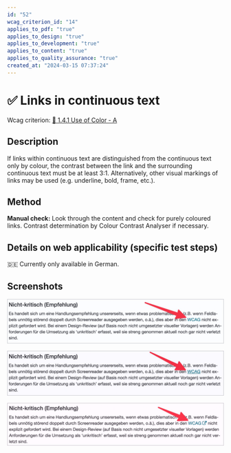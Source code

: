 ```yaml
---
id: "52"
wcag_criterion_id: "14"
applies_to_pdf: "true"
applies_to_design: "true"
applies_to_development: "true"
applies_to_content: "true"
applies_to_quality_assurance: "true"
created_at: "2024-03-15 07:37:24"
---
```


# ✅ Links in continuous text

Wcag criterion: [📜 1.4.1 Use of Color - A](..)

## Description

If links within continuous text are distinguished from the continuous text only by colour, the contrast between the link and the surrounding continuous text must be at least 3:1. Alternatively, other visual markings of links may be used (e.g. underline, bold, frame, etc.).

## Method

**Manual check:** Look through the content and check for purely coloured links. Contrast determination by Colour Contrast Analyser if necessary.

## Details on web applicability (specific test steps)

🇩🇪 Currently only available in German.

## Screenshots

![Link in Fliesstext ohne Unterstreichung](images/link-in-fliesstext-ohne-unterstreichung.png)

![Link in Fliesstext mit Unterstreichung](images/link-in-fliesstext-mit-unterstreichung.png)

![Link in Fliesstext ohne Unterstreichung, dafür mit Symbol](images/link-in-fliesstext-ohne-unterstreichung-dafr-mit-symbol.png)
